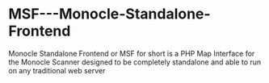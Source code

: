 # MSF---Monocle-Standalone-Frontend
Monocle Standalone Frontend or MSF for short is a PHP Map Interface for the Monocle Scanner designed to be completely standalone and able to run on any traditional web server
